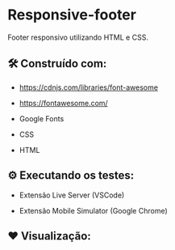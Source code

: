 # Responsive-footer

Footer responsivo utilizando HTML e CSS.

## 🛠️ Construído com:

- https://cdnjs.com/libraries/font-awesome

- https://fontawesome.com/

- Google Fonts

- CSS

- HTML

## ⚙️ Executando os testes:

- Extensão Live Server (VSCode)

- Extensão Mobile Simulator (Google Chrome)


## ❤️ Visualização:

